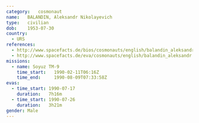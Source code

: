 ```yaml
---
category:	cosmonaut
name:	BALANDIN, Aleksandr Nikolayevich
type:	civilian
dob:	1953-07-30
country:
  - URS
references:
  - http://www.spacefacts.de/bios/cosmonauts/english/balandin_aleksandr.htm
  - http://www.spacefacts.de/eva/cosmonauts/english/balandin_aleksandr.htm
missions:
  - name: Soyuz TM-9
    time_start:   1990-02-11T06:16Z
    time_end:     1990-08-09T07:33:58Z
evas:
  - time_start: 1990-07-17
    duration:   7h16m
  - time_start: 1990-07-26
    duration:   3h21m
gender:	Male
---
```

